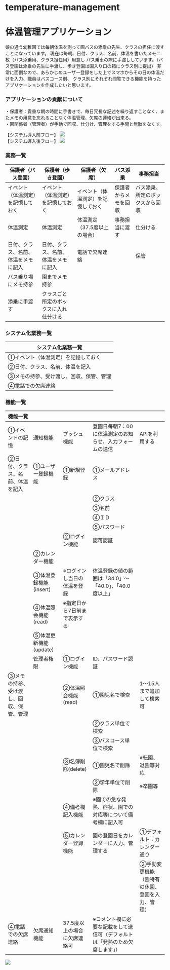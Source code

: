 # temperature-management
# 体温管理アプリケーション

娘の通う幼稚園では毎朝体温を測って園バスの添乗の先生、クラスの担任に渡すことになっています。
現在は毎朝、日付、クラス、名前、体温を書いたメモ二枚（バス添乗用、クラス担任用）用意し
バス乗車の際に手渡ししています。（バス登園は添乗の先生に手渡し、歩き登園は園入り口の箱にクラス別に提出）
非常に面倒なので、あらかじめユーザー登録をした上でスマホからその日の体温だけを入力、職員はバスコース別、
クラス別にそれぞれ閲覧できる機能を持ったアプリケーションを作成したいと思います。

### アプリケーションの貢献について
・保護者：貴重な朝の時間に手書きで、毎日冗長な記述を繰り返すことなく、またメモの用意を忘れることなく体温管理、欠席の連絡が出来る。  
・園関係者（管理者）が手動で回収、仕分け、管理をする手間と無駄をなくす。  

【システム導入前フロー】
![](../OneDrive/画像/UMLアクティビティ図：before.png)  
【システム導入後フロー】
![](../OneDrive/画像/UMLアクティビティ図：after.png)

### 業務一覧  
| 保護者（バス登園）          | 保護者（歩き登園）           | 保護者（欠席）           | バス添乗       | 事務担当             |
|--------------------|---------------------|-------------------|------------|------------------|
| イベント（体温測定）を記憶しておく  | イベント（体温測定）を記憶しておく   | イベント（体温測定）を記憶しておく | 保護者からメモを回収 | バス添乗、所定のボックスから回収 |
| 体温測定               | 体温測定                | 体温測定（37.5度以上の場合）  | 事務担当に渡す    | 仕分ける             |
| 日付、クラス、名前、体温をメモに記入 | 日付、クラス、名前、体温をメモに記入  | 電話で欠席連絡           |            | 保管               |
| バス乗り場にメモ持参         | 園までメモ持参             |                   |            |                  |
| 添乗に手渡す             | クラスごと所定のボックスに入れ仕分ける |

### システム化業務一覧  
| システム化業務一覧            |
|----------------------|
| ①イベント（体温測定）を記憶しておく   |
| ②日付、クラス、名前、体温を記入     |
| ③メモの持参、受け渡し、回収、保管、管理 |
| ④電話での欠席連絡            |

### 機能一覧  


| 機能一覧                 |                 |                  |                                        |                          |
|----------------------|-----------------|------------------|----------------------------------------|--------------------------|
| ①イベントの記憶             | 通知機能            | プッシュ機能           | 登園日毎朝7：00に体温測定のお知らせ、入力フォームの送信          | APIを利用する                 |
| ②日付、クラス、名前、体温を記入     | ①ユーザー登録機能       | ①新規登録            | ①メールアドレス                               |                          |
|                      |                 |                  | ②クラス                                   |                          |
|                      |                 |                  | ③名前                                    |                          |
|                      |                 |                  | ④ＩＤ                                    |                          |
|                      |                 |                  | ⑤パスワード                                 |                          |
|                      |                 | ②ログイン機能          | 認可認証                                   |                          |
|                      | ②カレンダー機能        |                  |                                        |                          |
|                      | ③体温登録機能(insert) | ※ログインし当日の体温を登録   | 体温登録の値の範囲は「34.0」～「40.0」、「40.0度以上」      |                          |
|                      | ④体温照会機能(read)   | ※指定日から7日前まで表示する  |                                        |                          |
|                      | ⑤体温更新機能(update) |                  |                                        |                          |
|                      | 管理者権限           | ①ログイン機能          | ID、パスワード認証                             |                          |
| ③メモの持参、受け渡し、回収、保管、管理 |                 | ②体温照会機能(read)    | ①園児名で検索                                | 1～15人まで追加して検索可           |
|                      |                 |                  | ②クラス単位で検索                              |                          |
|                      |                 |                  | ③バスコース単位で検索                            |                          |
|                      |                 | ③名簿削除(delete)    | ①園児名で削除                                | ※転園、退園等対応                |
|                      |                 |                  | ②学年単位で削除                               | ※卒園等                     |
|                      |                 | ④備考欄記入機能         | ※園での急な発熱、症状、園での対応等について備考欄に記入可          |                          |
|                      |                 | ⑤カレンダー登録機能       | 園の登園日をカレンダーに入力、管理する                    | ①デフォルト：カレンダー通り           |
|                      |                 |                  |                                        | ②手動変更機能（園特有の休園、登園を入力、管理） |
| ④電話での欠席連絡            | 欠席通知機能          | 37.5度以上の場合に欠席連絡可 | ※コメント欄に必要な記載をして送信可（デフォルトは「発熱のため欠席します」） |


![](../OneDrive/画像/ユーザー登録の流れ.png)
